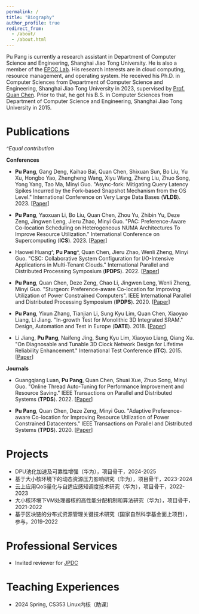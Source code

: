 ```yaml
---
permalink: /
title: "Biography"
author_profile: true
redirect_from: 
  - /about/
  - /about.html
---
```


Pu Pang is currently a research assistant in Department of Computer Science and Engineering, Shanghai Jiao Tong University. He is also a member of the [EPCC Lab](http://epcc.sjtu.edu.cn/). His research interests are in cloud computing, resource management, and operating system. 
He received his Ph.D. in Computer Sciences from Department of Computer Science and Engineering, Shanghai Jiao Tong University in 2023, supervised by [Prof. Quan Chen](https://www.cs.sjtu.edu.cn/~chen-quan/). 
Prior to that, he got his B.S. in Computer Sciences from Department of Computer Science and Engineering, Shanghai Jiao Tong University in 2015.

Publications
======
*^Equal contribution*

**Conferences**

* **Pu Pang**, Gang Deng, Kaihao Bai, Quan Chen, Shixuan Sun, Bo Liu, Yu Xu, Hongbo Yao, Zhengheng Wang, Xiyu Wang, Zheng Liu, Zhuo Song, Yong Yang, Tao Ma, Minyi Guo. "Async-fork: Mitigating Query Latency Spikes Incurred by the Fork-based Snapshot Mechanism from the OS Level." International Conference on Very Large Data Bases (**VLDB**). 2023. [[Paper](https://dl.acm.org/doi/abs/10.14778/3579075.3579079)]

* **Pu Pang**, Yaoxuan Li, Bo Liu, Quan Chen, Zhou Yu, Zhibin Yu, Deze Zeng, Jingwen Leng, Jieru Zhao, Minyi Guo. "PAC: Preference-Aware Co-location Scheduling on Heterogeneous NUMA Architectures To Improve Resource Utilization." International Conference on Supercomputing (**ICS**). 2023. [[Paper](https://dl.acm.org/doi/10.1145/3577193.3593709)]

* Haowei Huang^, **Pu Pang**^, Quan Chen, Jieru Zhao, Wenli Zheng, Minyi Guo. "CSC: Collaborative System Configuration for I/O-Intensive Applications in Multi-Tenant Clouds." International Parallel and Distributed Processing Symposium (**IPDPS**). 2022. [[Paper](https://doi.org/10.1109/IPDPS53621.2022.00131)]

* **Pu Pang**, Quan Chen, Deze Zeng, Chao Li, Jingwen Leng, Wenli Zheng, Minyi Guo. "Sturgeon: Preference-aware Co-location for Improving Utilization of Power Constrained Computers". IEEE International Parallel and Distributed Processing Symposium (**IPDPS**). 2020. [[Paper](https://doi.org/10.1109/IPDPS47924.2020.00079)]

* **Pu Pang**, Yixun Zhang, Tianjian Li, Sung Kyu Lim, Quan Chen, Xiaoyao Liang, Li Jiang. "In-growth Test for Monolithic 3D Integrated SRAM." Design, Automation and Test in Europe (**DATE**). 2018. [[Paper](https://doi.org/10.23919/DATE.2018.8342071)]

* Li Jiang, **Pu Pang**, Naifeng Jing, Sung Kyu Lim, Xiaoyao Liang, Qiang Xu. "On Diagnosable and Tunable 3D Clock Network Design for Lifetime Reliability Enhancement." International Test Conference (**ITC**). 2015. [[Paper](https://doi.org/10.1109/TEST.2015.7342405)]

**Journals**

* Guangqiang Luan, **Pu Pang**, Quan Chen, Shuai Xue, Zhuo Song, Minyi Guo. "Online Thread Auto-Tuning for Performance Improvement and Resource Saving." IEEE Transactions on Parallel and Distributed Systems (**TPDS**). 2022. [[Paper](https://doi.org/10.1109/TPDS.2022.3169410)]

* **Pu Pang**, Quan Chen, Deze Zeng, Minyi Guo. "Adaptive Preference-aware Co-location for Improving Resource Utilization of Power Constrained Datacenters." IEEE Transactions on Parallel and Distributed Systems (**TPDS**). 2020. [[Paper](https://doi.org/10.1109/TPDS.2020.3023997)]

Projects
======
* DPU池化加速及可靠性增强（华为），项目骨干，2024-2025
* 基于大小核环境下的动态资源压力影响研究（华为），项目骨干，2023-2024
* 云上应用QoS量化与自适应感知调度技术研究（华为），项目骨干，2022-2023
* 大小核环境下VM处理器核的高性能分配机制和算法研究（华为），项目骨干，2021-2022
* 基于区块链的分布式资源管理关键技术研究（国家自然科学基金面上项目），参与，2019-2022


Professional Services
======
* Invited reviewer for [JPDC](https://www.sciencedirect.com/journal/journal-of-parallel-and-distributed-computing)
  
Teaching Experiences
======
* 2024 Spring, CS353 Linux内核（助课）

